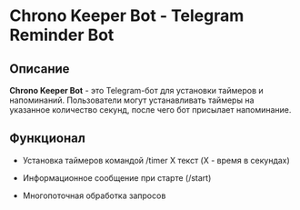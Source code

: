 # Chrono Keeper Bot - Telegram Reminder Bot

## Описание

**Chrono Keeper Bot** - это Telegram-бот для установки таймеров и напоминаний. Пользователи могут устанавливать таймеры на указанное количество секунд, после чего бот присылает напоминание.

## Функционал

* Установка таймеров командой /timer X текст (X - время в секундах)

* Информационное сообщение при старте (/start)

* Многопоточная обработка запросов
